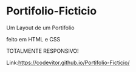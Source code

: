 # Portifolio-Ficticio


Um Layout de um Portifolio 

feito em HTML e CSS 

TOTALMENTE RESPONSIVO!

Link:https://codevitor.github.io/Portifolio-Ficticio/
